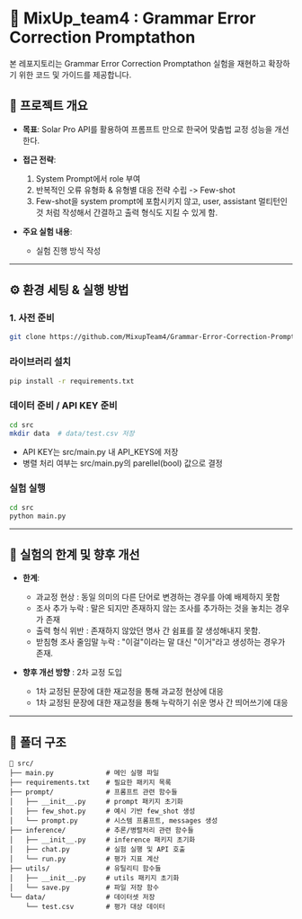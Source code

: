 
# 🧪 MixUp_team4 : Grammar Error Correction Promptathon 

본 레포지토리는 Grammar Error Correction Promptathon  실험을 재현하고 확장하기 위한 코드 및 가이드를 제공합니다.


## 📌 프로젝트 개요

* **목표**: Solar Pro API를 활용하여 프롬프트 만으로 한국어 맞춤법 교정 성능을 개선한다. 
* **접근 전략**:
  1. System Prompt에서 role 부여
  2. 반복적인 오류 유형화 & 유형별 대응 전략 수립 -> Few-shot
  3. Few-shot을 system prompt에 포함시키지 않고, user, assistant 멀티턴인 것 처럼 작성해서 간결하고 출력 형식도 지킬 수 있게 함. 
 
 
* **주요 실험 내용**:

  * 실험 진행 방식 작성
---

## ⚙️ 환경 세팅 & 실행 방법

### 1. 사전 준비 

```bash
git clone https://github.com/MixupTeam4/Grammar-Error-Correction-Promptathon.git](https://github.com/MixupTeam4/Grammar-Error-Correction-Promptathon.git
```

### 라이브러리 설치

```bash
pip install -r requirements.txt
```

### 데이터 준비 / API KEY 준비

```bash
cd src
mkdir data  # data/test.csv 저장

```
+ API KEY는 src/main.py 내 API_KEYS에 저장
+ 병렬 처리 여부는 src/main.py의 parellel(bool) 값으로 결정

### 실험 실행

```bash
cd src
python main.py
```

---


## 🚧 실험의 한계 및 향후 개선

* **한계**:

  * 과교정 현상 : 동일 의미의 다른 단어로 변경하는 경우를 아예 배제하지 못함
  * 조사 추가 누락 : 말은 되지만 존재하지 않는 조사를 추가하는 것을 놓치는 경우가 존재 
  * 출력 형식 위반 : 존재하지 않았던 명사 간 쉼표를 잘 생성해내지 못함. 
  * 받침형 조사 줄임말 누락 : "이걸"이라는 말 대신 "이거"라고 생성하는 경우가 존재. 

* **향후 개선 방향**  : 2차 교정 도입

    - 1차 교정된 문장에 대한 재교정을 통해 과교정 현상에 대응
    - 1차 교정된 문장에 대한 재교정을 통해 누락하기 쉬운 명사 간 띄어쓰기에 대응

---

## 📂 폴더 구조

```
📁 src/
├── main.py             # 메인 실행 파일
├── requirements.txt    # 필요한 패키지 목록
├── prompt/             # 프롬프트 관련 함수들
│   ├── __init__.py     # prompt 패키지 초기화
│   ├── few_shot.py     # 예시 기반 few_shot 생성
│   └── prompt.py       # 시스템 프롬프트, messages 생성
├── inference/          # 추론/병렬처리 관련 함수들
│   ├── __init__.py     # inference 패키지 초기화
│   ├── chat.py         # 실험 실행 및 API 호출
│   └── run.py          # 평가 지표 계산
├── utils/              # 유틸리티 함수들
│   ├── __init__.py     # utils 패키지 초기화
│   └── save.py         # 파일 저장 함수
└── data/               # 데이터셋 저장
    └── test.csv        # 평가 대상 데이터


